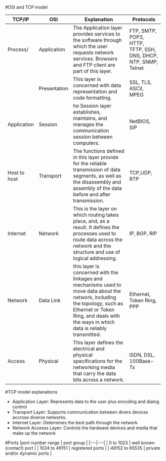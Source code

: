 #OSI and TCP model

| TCP/IP	  | OSI  | Explanation  | Protocols  |
|---|---|---|---|
|  Process/ | Application  | The Application layer provides services to the software through which the user requests network services. Browsers and FTP client are part of this layer.  |  FTP, SMTP, POP3, HTTP, TFTP, SSH, DNS, DHCP, NTP, SNMP,  Telnet |
|   | Presentation  | This layer is concerned with data representation and code formatting.  | SSL, TLS, ASCII, MPEG  |
|  Application | Session  |  he Session layer establishes, maintains, and manages the communication session between computers. | NetBIOS, SIP  |
|  Host to host | Transport   |  The functions defined in this layer provide for the reliable transmission of data segments, as well as the disassembly and assembly of the data before and after transmission.   | TCP,UDP, RTP   |
|  Internet | Network  | This is the layer on which routing takes place, and, as a result. It defines the processes used to route data across the network and the structure and use of logical addressing.  | IP, BGP, RIP  |
|  Network | Data Link  | this layer is concerned with the linkages and mechanisms used to move data about the network, including the topology, such as Ethernet or Token Ring, and deals with the ways in which data is reliably transmitted.  | Ethernet, Token Ring, PPP   |
|  Access |  Physical | This layer defines the electrical and physical specifications for the networking media that carry the data bits across a network.  | ISDN, DSL, 100Base-Tx  |

#TCP model explanations
- Application Layer: Represents data to the user plus encoding and dialog control
- Transport Layer: Supports communication between divers devices accrose diverse networks.
- Internet Layer: Determines the best path through the network
- Network Accesss Layer: Controls the hardware devices and media that make up the network

#Ports
|port number range | port group   |
|---|---|
| 0 to 1023 | well known (contact) port  |
| 1024 to 49151 | registered ports  |
| 49152 to 65535 | private and/or dynamic ports   |



